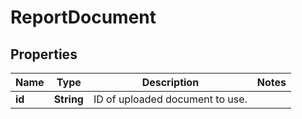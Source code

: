 

# ReportDocument

## Properties

Name | Type | Description | Notes
------------ | ------------- | ------------- | -------------
**id** | **String** | ID of uploaded document to use. | 




